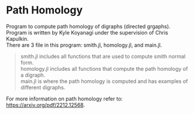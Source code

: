 # Path Homology
Program to compute path homology of digraphs (directed grgaphs). 
Program is written by Kyle Koyanagi under the supervision of Chris Kapulkin. <br>
There are 3 file in this program: smith.jl, homology.jl, and main.jl. <br>
> smith.jl includes all functions that are used to compute smith normal form. <br>
> homology.jl includes all functions that compute the path homology of a digraph. <br>
> main.jl is where the path homology is computed and has examples of different digraphs.<br>


For more information on path homology refer to: https://arxiv.org/pdf/2212.12568.
